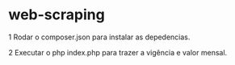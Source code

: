 # web-scraping
1 Rodar o composer.json para instalar as depedencias.

2 Executar o php index.php para trazer a vigência e valor mensal. 
